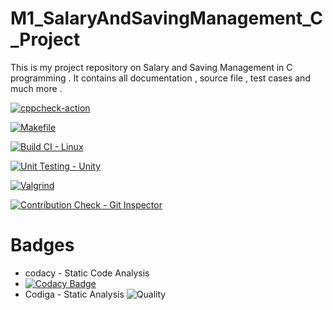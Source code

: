 # M1_SalaryAndSavingManagement_C_Project
This is my project repository on Salary and Saving Management in C programming . It contains all documentation , source file , test cases and much more .

[![cppcheck-action](https://github.com/ROHITVARSHNEY1122/M1_SalaryAndSavingManagement_C_Project/actions/workflows/cppcheck.yml/badge.svg)](https://github.com/ROHITVARSHNEY1122/M1_SalaryAndSavingManagement_C_Project/actions/workflows/cppcheck.yml)

[![Makefile](https://github.com/ROHITVARSHNEY1122/M1_SalaryAndSavingManagement_C_Project/actions/workflows/Makefile.yml/badge.svg)](https://github.com/ROHITVARSHNEY1122/M1_SalaryAndSavingManagement_C_Project/actions/workflows/Makefile.yml)

[![Build CI - Linux](https://github.com/ROHITVARSHNEY1122/M1_SalaryAndSavingManagement_C_Project/actions/workflows/c-build.yml/badge.svg)](https://github.com/ROHITVARSHNEY1122/M1_SalaryAndSavingManagement_C_Project/actions/workflows/c-build.yml)

[![Unit Testing - Unity](https://github.com/ROHITVARSHNEY1122/M1_SalaryAndSavingManagement_C_Project/actions/workflows/unit-test.yml/badge.svg)](https://github.com/ROHITVARSHNEY1122/M1_SalaryAndSavingManagement_C_Project/actions/workflows/unit-test.yml)

[![Valgrind](https://github.com/ROHITVARSHNEY1122/M1_SalaryAndSavingManagement_C_Project/actions/workflows/Valgrind.yml/badge.svg)](https://github.com/ROHITVARSHNEY1122/M1_SalaryAndSavingManagement_C_Project/actions/workflows/Valgrind.yml)


[![Contribution Check - Git Inspector](https://github.com/ROHITVARSHNEY1122/M1_SalaryAndSavingManagement_C_Project/actions/workflows/gitinspector.yml/badge.svg)](https://github.com/ROHITVARSHNEY1122/M1_SalaryAndSavingManagement_C_Project/actions/workflows/gitinspector.yml)

# Badges
* codacy - Static Code Analysis
* [![Codacy Badge](https://app.codacy.com/project/badge/Grade/accdfcc476ff425086b2219c007468a6)](https://www.codacy.com/gh/ROHITVARSHNEY1122/M1_SalaryAndSavingManagement_C_Project/dashboard?utm_source=github.com&amp;utm_medium=referral&amp;utm_content=ROHITVARSHNEY1122/M1_SalaryAndSavingManagement_C_Project&amp;utm_campaign=Badge_Grade)
* Codiga - Static Analysis
![Quality](https://api.codiga.io/project/32125/score/svg)

